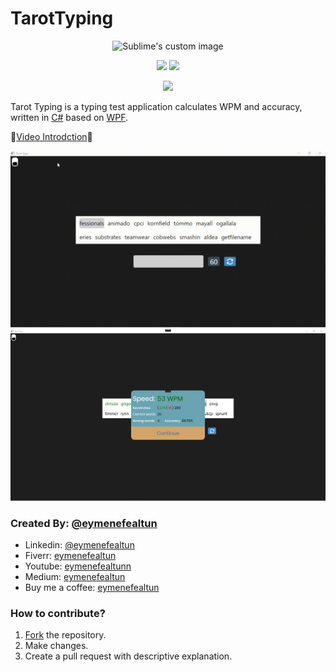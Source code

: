 # TarotTyping
<p align="center">
  <img src="https://github.com/eymenefealtun/TarotTyping/blob/master/Pictures/Tarot_Typing_600_200.png?raw=true" alt="Sublime's custom image"/>
</p>
<p align="center">
<img src ="https://forthebadge.com/images/badges/made-with-c-sharp.svg"/>
<img src ="https://forthebadge.com/images/badges/built-with-love.svg"/>
</p>

<p align="center">
<img src ="https://forthebadge.com/images/badges/works-on-my-machine.svg"/>
</p>


Tarot Typing is a typing test application calculates WPM and accuracy, written in [C#](https://learn.microsoft.com/en-us/dotnet/csharp/) based on [WPF](https://learn.microsoft.com/en-us/dotnet/desktop/wpf/overview/?view=netdesktop-7.0).

:movie_camera:[Video Introdction](https://www.youtube.com/watch?v=5NBBNugTKEs&t=6s):movie_camera:

![](https://github.com/eymenefealtun/TarotType/blob/master/Pictures/readmeGif.gif)
![](https://github.com/eymenefealtun/TarotType/blob/master/Pictures/resultPicture.PNG)


### Created By: [@eymenefealtun](https://github.com/eymenefealtun)
* Linkedin: [@eymenefealtun](https://www.linkedin.com/in/eymen-efe-altun-a1681821b)
* Fiverr: [eymenefealtun](https://www.fiverr.com/eymenefealtun?public_mode=true)
* Youtube: [eymenefealtunn](https://www.youtube.com/@eymenefealtunn/videos)
* Medium: [eymenefealtun](https://medium.com/@eymenefealtun18) 
* Buy me a coffee: [eymenefealtun](https://www.buymeacoffee.com/altuneymenefe) 

### How to contribute?
 1. [Fork](https://github.com/eymenefealtun/TarotType/fork) the repository.
 2. Make changes.
 3. Create a pull request with descriptive explanation.
